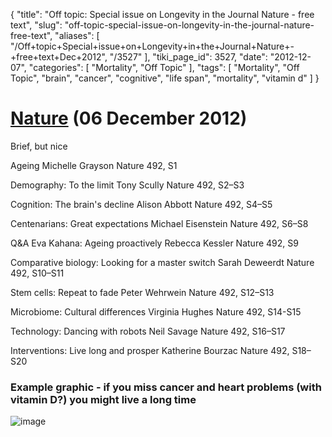 {
    "title": "Off topic: Special issue on Longevity in the Journal Nature - free text",
    "slug": "off-topic-special-issue-on-longevity-in-the-journal-nature-free-text",
    "aliases": [
        "/Off+topic+Special+issue+on+Longevity+in+the+Journal+Nature+-+free+text+Dec+2012",
        "/3527"
    ],
    "tiki_page_id": 3527,
    "date": "2012-12-07",
    "categories": [
        "Mortality",
        "Off Topic"
    ],
    "tags": [
        "Mortality",
        "Off Topic",
        "brain",
        "cancer",
        "cognitive",
        "life span",
        "mortality",
        "vitamin d"
    ]
}


# [Nature](http://www.nature.com/nature/journal/v492/n7427_supp/index.html) (06 December 2012)

Brief, but nice

Ageing Michelle Grayson Nature 492, S1 

Demography: To the limit Tony Scully Nature 492, S2–S3

Cognition: The brain's decline Alison Abbott Nature 492, S4–S5 

Centenarians: Great expectations Michael Eisenstein Nature 492, S6–S8 

Q&A Eva Kahana: Ageing proactively Rebecca Kessler Nature 492, S9 

Comparative biology: Looking for a master switch Sarah Deweerdt Nature 492, S10–S11

Stem cells: Repeat to fade Peter Wehrwein Nature 492, S12–S13

Microbiome: Cultural differences Virginia Hughes Nature 492, S14-S15 

Technology: Dancing with robots Neil Savage Nature 492, S16–S17 

Interventions: Live long and prosper Katherine Bourzac Nature 492, S18–S20 

### Example graphic - if you miss cancer and heart problems (with vitamin D?) you might live a long time

<img src="https://d378j1rmrlek7x.cloudfront.net/attachments/jpeg/longevity-vs-cancer.jpg" alt="image">